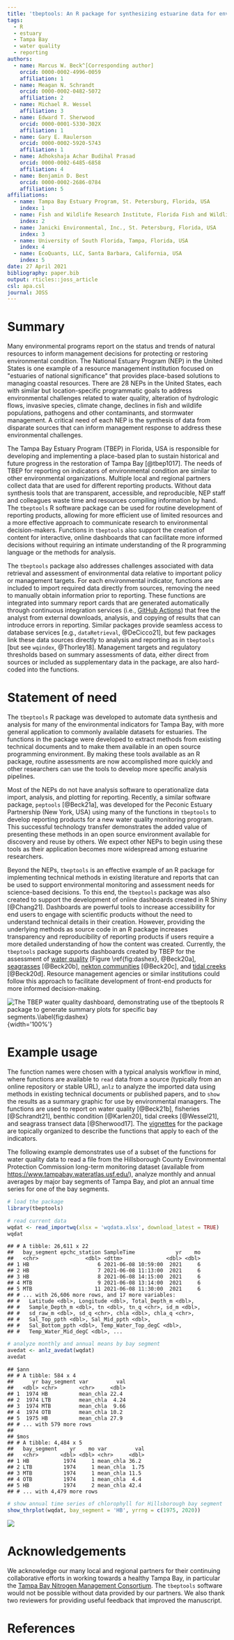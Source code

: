 ```yaml
---
title: 'tbeptools: An R package for synthesizing estuarine data for environmental research'
tags:
  - R
  - estuary
  - Tampa Bay
  - water quality
  - reporting
authors:
  - name: Marcus W. Beck^[Corresponding author]
    orcid: 0000-0002-4996-0059
    affiliation: 1 
  - name: Meagan N. Schrandt
    orcid: 0000-0002-0482-5072
    affiliation: 2
  - name: Michael R. Wessel
    affiliation: 3
  - name: Edward T. Sherwood
    orcid: 0000-0001-5330-302X
    affiliation: 1
  - name: Gary E. Raulerson
    orcid: 0000-0002-5920-5743
    affiliation: 1  
  - name: Adhokshaja Achar Budihal Prasad
    orcid: 0000-0002-6485-6858
    affiliation: 4
  - name: Benjamin D. Best
    orcid: 0000-0002-2686-0784
    affiliation: 5
affiliations:
  - name: Tampa Bay Estuary Program, St. Petersburg, Florida, USA
    index: 1
  - name: Fish and Wildlife Research Institute, Florida Fish and Wildlife Conservation Commission, St. Petersburg, Florida, USA
    index: 2
  - name: Janicki Environmental, Inc., St. Petersburg, Florida, USA
    index: 3
  - name: University of South Florida, Tampa, Florida, USA
    index: 4
  - name: EcoQuants, LLC, Santa Barbara, California, USA
    index: 5
date: 27 April 2021
bibliography: paper.bib
output: rticles::joss_article
csl: apa.csl
journal: JOSS
---
```




# Summary

Many environmental programs report on the status and trends of natural resources to inform management decisions for protecting or restoring environmental condition.  The National Estuary Program (NEP) in the United States is one example of a resource management institution focused on "estuaries of national significance" that provides place-based solutions to managing coastal resources.  There are 28 NEPs in the United States, each with similar but location-specific programmatic goals to address environmental challenges related to water quality, alteration of hydrologic flows, invasive species, climate change,  declines in fish and wildlife populations, pathogens and other contaminants, and stormwater management.  A critical need of each NEP is the synthesis of data from disparate sources that can inform management response to address these environmental challenges. 

The Tampa Bay Estuary Program (TBEP) in Florida, USA is responsible for developing and implementing a place-based plan to sustain historical and future progress in the restoration of Tampa Bay [@tbep1017].  The needs of TBEP for reporting on indicators of environmental condition are similar to other environmental organizations.  Multiple local and regional partners collect data that are used for different reporting products.  Without data synthesis tools that are transparent, accessible, and reproducible, NEP staff and colleagues waste time and resources compiling information by hand.  The `tbeptools` R software package can be used for routine development of reporting products, allowing for more efficient use of limited resources and a more effective approach to communicate research to environmental decision-makers. Functions in `tbeptools` also support the creation of content for interactive, online dashboards that can facilitate more informed decisions without requiring an intimate understanding of the R programming language or the methods for analysis.       

The `tbeptools` package also addresses challenges associated with data retrieval and assessment of environmental data relative to important policy or management targets.  For each environmental indicator, functions are included to import required data directly from sources, removing the need to manually obtain information prior to reporting.  These functions are integrated into summary report cards that are generated automatically through continuous integration services (i.e., [GitHub Actions](https://github.com/features/actions)) that free the analyst from external downloads, analysis, and copying of results that can introduce errors in reporting.  Similar packages provide seamless access to database services [e.g., `dataRetrieval`, @DeCicco21], but few packages link these data sources directly to analysis and reporting as in `tbeptools` [but see `wqindex`, @Thorley18].  Management targets and regulatory thresholds based on summary assessments of data, either direct from sources or included as supplementary data in the package, are also hard-coded into the functions. 

# Statement of need

The `tbeptools` R package was developed to automate data synthesis and analysis for many of the environmental indicators for Tampa Bay, with more general application to commonly available datasets for estuaries.  The functions in the package were developed to extract methods from existing technical documents and to make them available in an open source programming environment.  By making these tools available as an R package, routine assessments are now accomplished more quickly and other researchers can use the tools to develop more specific analysis pipelines.  

Most of the NEPs do not have analysis software to operationalize data import, analysis, and plotting for reporting.  Recently, a similar software package, `peptools` [@Beck21a], was developed for the Peconic Estuary Partnership (New York, USA) using many of the functions in `tbeptools` to develop reporting products for a new water quality monitoring program.  This successful technology transfer demonstrates the added value of presenting these methods in an open source environment available for discovery and reuse by others.  We expect other NEPs to begin using these tools as their application becomes more widespread among estuarine researchers.

Beyond the NEPs, `tbeptools` is an effective example of an R package for implementing technical methods in existing literature and reports that can be used to support environmental monitoring and assessment needs for science-based decisions.  To this end, the `tbeptools` package was also created to support the development of online dashboards created in R Shiny [@Chang21].  Dashboards are powerful tools to increase accessibility for end users to engage with scientific products without the need to understand technical details in their creation.  However, providing the underlying methods as source code in an R package increases transparency and reproducibility of reporting products if users require a more detailed understanding of how the content was created.  Currently, the `tbeptools` package supports dashboards created by TBEP for the assessment of [water quality](https://shiny.tbeptech.org/wq-dash/) [Figure \ref{fig:dashex}, @Beck20a], [seagrasses](https://shiny.tbep.org/seagrasstransect-dash/) [@Beck20b], [nekton communities](http://shiny.tbeptech.org/nekton-dash) [@Beck20c], and [tidal creeks](https://shiny.tbep.org/tidalcreek-dash/) [@Beck20d].  Resource management agencies or similar institutions could follow this approach to facilitate development of front-end products for more informed decision-making. 

![The TBEP water quality dashboard, demonstrating use of the `tbeptools` R package to generate summary plots for specific bay segments.\label{fig:dashex}](paper_files/figure-latex/dashex.JPG){width='100%'}

# Example usage

The function names were chosen with a typical analysis workflow in mind, where functions are available to `read` data from a source (typically from an online repository or stable URL), `anlz` to analyze the imported data using methods in existing technical documents or published papers, and to `show` the results as a summary graphic for use by environmental managers.  The functions are used to report on water quality [@Beck21b], fisheries [@Schrandt21], benthic condition [@Karlen20], tidal creeks [@Wessel21], and seagrass transect data [@Sherwood17]. The [vignettes](https://tbep-tech.github.io/tbeptools/articles/intro.html) for the package are topically organized to describe the functions that apply to each of the indicators.

The following example demonstrates use of a subset of the functions for water quality data to read a file from the Hillsborough County Environmental Protection Commission long-term monitoring dataset (available from <https://www.tampabay.wateratlas.usf.edu/>), analyze monthly and annual averages by major bay segments of Tampa Bay, and plot an annual time series for one of the bay segments.


```r
# load the package
library(tbeptools)

# read current data
wqdat <- read_importwq(xlsx = 'wqdata.xlsx', download_latest = TRUE)
wqdat
```

```
## # A tibble: 26,611 x 22
##   bay_segment epchc_station SampleTime             yr    mo
##   <chr>               <dbl> <dttm>              <dbl> <dbl>
## 1 HB                      6 2021-06-08 10:59:00  2021     6
## 2 HB                      7 2021-06-08 11:13:00  2021     6
## 3 HB                      8 2021-06-08 14:15:00  2021     6
## 4 MTB                     9 2021-06-08 13:14:00  2021     6
## 5 MTB                    11 2021-06-08 11:30:00  2021     6
## # ... with 26,606 more rows, and 17 more variables:
## #   Latitude <dbl>, Longitude <dbl>, Total_Depth_m <dbl>,
## #   Sample_Depth_m <dbl>, tn <dbl>, tn_q <chr>, sd_m <dbl>,
## #   sd_raw_m <dbl>, sd_q <chr>, chla <dbl>, chla_q <chr>,
## #   Sal_Top_ppth <dbl>, Sal_Mid_ppth <dbl>,
## #   Sal_Bottom_ppth <dbl>, Temp_Water_Top_degC <dbl>,
## #   Temp_Water_Mid_degC <dbl>, ...
```

```r
# analyze monthly and annual means by bay segment
avedat <- anlz_avedat(wqdat)
avedat
```

```
## $ann
## # A tibble: 584 x 4
##      yr bay_segment var         val
##   <dbl> <chr>       <chr>     <dbl>
## 1  1974 HB          mean_chla 22.4 
## 2  1974 LTB         mean_chla  4.24
## 3  1974 MTB         mean_chla  9.66
## 4  1974 OTB         mean_chla 10.2 
## 5  1975 HB          mean_chla 27.9 
## # ... with 579 more rows
## 
## $mos
## # A tibble: 4,484 x 5
##   bay_segment    yr    mo var         val
##   <chr>       <dbl> <dbl> <chr>     <dbl>
## 1 HB           1974     1 mean_chla 36.2 
## 2 LTB          1974     1 mean_chla  1.75
## 3 MTB          1974     1 mean_chla 11.5 
## 4 OTB          1974     1 mean_chla  4.4 
## 5 HB           1974     2 mean_chla 42.4 
## # ... with 4,479 more rows
```

```r
# show annual time series of chlorophyll for Hillsborough bay segment
show_thrplot(wqdat, bay_segment = 'HB', yrrng = c(1975, 2020))
```

![](paper_files/figure-latex/thrplotex-1.jpeg)<!-- --> 


# Acknowledgements

We acknowledge our many local and regional partners for their continuing collaborative efforts in working towards a healthy Tampa Bay, in particular the [Tampa Bay Nitrogen Management Consortium](https://tbep.org/our-work/boards-committees/nitrogen-management-consortium/). The `tbeptools` software would not be possible without data provided by our partners.  We also thank two reviewers for providing useful feedback that improved the manuscript.

# References
